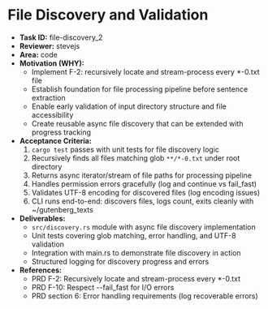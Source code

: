 # File Discovery and Validation

* **Task ID:** file-discovery_2
* **Reviewer:** stevejs
* **Area:** code
* **Motivation (WHY):**
  - Implement F-2: recursively locate and stream-process every *-0.txt file
  - Establish foundation for file processing pipeline before sentence extraction
  - Enable early validation of input directory structure and file accessibility
  - Create reusable async file discovery that can be extended with progress tracking
* **Acceptance Criteria:**
  1. `cargo test` passes with unit tests for file discovery logic
  2. Recursively finds all files matching glob `**/*-0.txt` under root directory
  3. Returns async iterator/stream of file paths for processing pipeline
  4. Handles permission errors gracefully (log and continue vs fail_fast)
  5. Validates UTF-8 encoding for discovered files (log encoding issues)
  6. CLI runs end-to-end: discovers files, logs count, exits cleanly with ~/gutenberg_texts
* **Deliverables:**
  - `src/discovery.rs` module with async file discovery implementation
  - Unit tests covering glob matching, error handling, and UTF-8 validation
  - Integration with main.rs to demonstrate file discovery in action
  - Structured logging for discovery progress and errors
* **References:**
  - PRD F-2: Recursively locate and stream-process every *-0.txt
  - PRD F-10: Respect --fail_fast for I/O errors
  - PRD section 6: Error handling requirements (log recoverable errors)